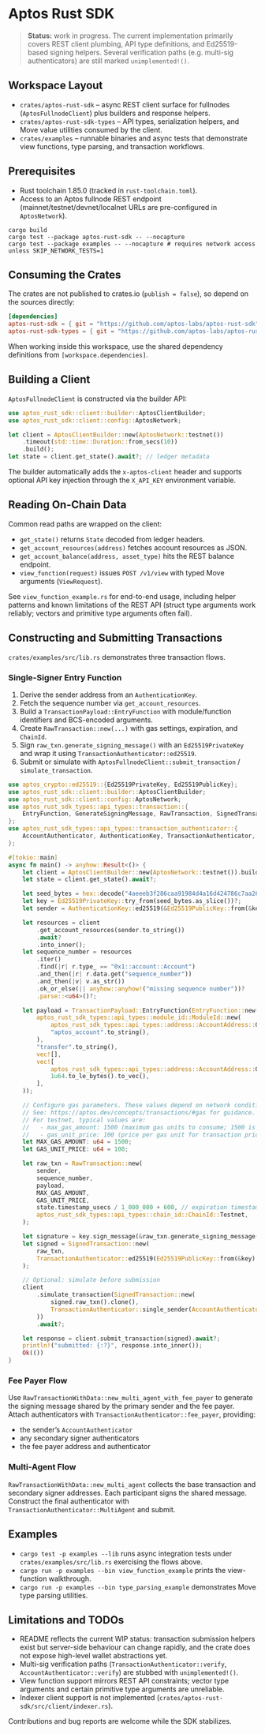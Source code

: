 # Aptos Rust SDK

> **Status:** work in progress. The current implementation primarily covers REST client plumbing, API type definitions, and Ed25519-based signing helpers. Several verification paths (e.g. multi-sig authenticators) are still marked `unimplemented!()`.

## Workspace Layout
- `crates/aptos-rust-sdk` – async REST client surface for fullnodes (`AptosFullnodeClient`) plus builders and response helpers.
- `crates/aptos-rust-sdk-types` – API types, serialization helpers, and Move value utilities consumed by the client.
- `crates/examples` – runnable binaries and async tests that demonstrate view functions, type parsing, and transaction workflows.

## Prerequisites
- Rust toolchain 1.85.0 (tracked in `rust-toolchain.toml`).
- Access to an Aptos fullnode REST endpoint (mainnet/testnet/devnet/localnet URLs are pre-configured in `AptosNetwork`).

```
cargo build
cargo test --package aptos-rust-sdk -- --nocapture
cargo test --package examples -- --nocapture # requires network access unless SKIP_NETWORK_TESTS=1
```

## Consuming the Crates
The crates are not published to crates.io (`publish = false`), so depend on the sources directly:

```toml
[dependencies]
aptos-rust-sdk = { git = "https://github.com/aptos-labs/aptos-rust-sdk", package = "aptos-rust-sdk", branch = "main"}
aptos-rust-sdk-types = { git = "https://github.com/aptos-labs/aptos-rust-sdk", package = "aptos-rust-sdk-types", branch = "main"}
```

When working inside this workspace, use the shared dependency definitions from `[workspace.dependencies]`.

## Building a Client
`AptosFullnodeClient` is constructed via the builder API:

```rust
use aptos_rust_sdk::client::builder::AptosClientBuilder;
use aptos_rust_sdk::client::config::AptosNetwork;

let client = AptosClientBuilder::new(AptosNetwork::testnet())
    .timeout(std::time::Duration::from_secs(10))
    .build();
let state = client.get_state().await?; // ledger metadata
```

The builder automatically adds the `x-aptos-client` header and supports optional API key injection through the `X_API_KEY` environment variable.

## Reading On-Chain Data
Common read paths are wrapped on the client:
- `get_state()` returns `State` decoded from ledger headers.
- `get_account_resources(address)` fetches account resources as JSON.
- `get_account_balance(address, asset_type)` hits the REST balance endpoint.
- `view_function(request)` issues `POST /v1/view` with typed Move arguments (`ViewRequest`).

See `view_function_example.rs` for end-to-end usage, including helper patterns and known limitations of the REST API (struct type arguments work reliably; vectors and primitive type arguments often fail).

## Constructing and Submitting Transactions
`crates/examples/src/lib.rs` demonstrates three transaction flows.

### Single-Signer Entry Function
1. Derive the sender address from an `AuthenticationKey`.
2. Fetch the sequence number via `get_account_resources`.
3. Build a `TransactionPayload::EntryFunction` with module/function identifiers and BCS-encoded arguments.
4. Create `RawTransaction::new(...)` with gas settings, expiration, and `ChainId`.
5. Sign `raw_txn.generate_signing_message()` with an `Ed25519PrivateKey` and wrap it using `TransactionAuthenticator::ed25519`.
6. Submit or simulate with `AptosFullnodeClient::submit_transaction` / `simulate_transaction`.

```rust
use aptos_crypto::ed25519::{Ed25519PrivateKey, Ed25519PublicKey};
use aptos_rust_sdk::client::builder::AptosClientBuilder;
use aptos_rust_sdk::client::config::AptosNetwork;
use aptos_rust_sdk_types::api_types::transaction::{
    EntryFunction, GenerateSigningMessage, RawTransaction, SignedTransaction, TransactionPayload,
};
use aptos_rust_sdk_types::api_types::transaction_authenticator::{
    AccountAuthenticator, AuthenticationKey, TransactionAuthenticator,
};

#[tokio::main]
async fn main() -> anyhow::Result<()> {
    let client = AptosClientBuilder::new(AptosNetwork::testnet()).build();
    let state = client.get_state().await?;

    let seed_bytes = hex::decode("4aeeeb3f286caa91984d4a16d424786c7aa26947050b00e84ab7033f2aab0c2d")?;
    let key = Ed25519PrivateKey::try_from(seed_bytes.as_slice())?;
    let sender = AuthenticationKey::ed25519(&Ed25519PublicKey::from(&key)).account_address();

    let resources = client
        .get_account_resources(sender.to_string())
        .await?
        .into_inner();
    let sequence_number = resources
        .iter()
        .find(|r| r.type_ == "0x1::account::Account")
        .and_then(|r| r.data.get("sequence_number"))
        .and_then(|v| v.as_str())
        .ok_or_else(|| anyhow::anyhow!("missing sequence number"))?
        .parse::<u64>()?;

    let payload = TransactionPayload::EntryFunction(EntryFunction::new(
        aptos_rust_sdk_types::api_types::module_id::ModuleId::new(
            aptos_rust_sdk_types::api_types::address::AccountAddress::ONE,
            "aptos_account".to_string(),
        ),
        "transfer".to_string(),
        vec![],
        vec![
            aptos_rust_sdk_types::api_types::address::AccountAddress::ONE.to_vec(),
            1u64.to_le_bytes().to_vec(),
        ],
    ));

    // Configure gas parameters. These values depend on network conditions and transaction complexity.
    // See: https://aptos.dev/concepts/transactions/#gas for guidance.
    // For testnet, typical values are:
    //   - max_gas_amount: 1500 (maximum gas units to consume; 1500 is sufficient for most simple transactions)
    //   - gas_unit_price: 100 (price per gas unit for transaction prioritization; 100 is the default when network is not congested, and there's usually no lower value; can be increased moderately if needed)
    let MAX_GAS_AMOUNT: u64 = 1500;
    let GAS_UNIT_PRICE: u64 = 100;

    let raw_txn = RawTransaction::new(
        sender,
        sequence_number,
        payload,
        MAX_GAS_AMOUNT,
        GAS_UNIT_PRICE,
        state.timestamp_usecs / 1_000_000 + 600, // expiration timestamp (secs)
        aptos_rust_sdk_types::api_types::chain_id::ChainId::Testnet,
    );

    let signature = key.sign_message(&raw_txn.generate_signing_message()?);
    let signed = SignedTransaction::new(
        raw_txn,
        TransactionAuthenticator::ed25519(Ed25519PublicKey::from(&key), signature),
    );

    // Optional: simulate before submission
    client
        .simulate_transaction(SignedTransaction::new(
            signed.raw_txn().clone(),
            TransactionAuthenticator::single_sender(AccountAuthenticator::no_authenticator()),
        ))
        .await?;

    let response = client.submit_transaction(signed).await?;
    println!("submitted: {:?}", response.into_inner());
    Ok(())
}
```

### Fee Payer Flow
Use `RawTransactionWithData::new_multi_agent_with_fee_payer` to generate the signing message shared by the primary sender and the fee payer. Attach authenticators with `TransactionAuthenticator::fee_payer`, providing:
- the sender’s `AccountAuthenticator`
- any secondary signer authenticators
- the fee payer address and authenticator

### Multi-Agent Flow
`RawTransactionWithData::new_multi_agent` collects the base transaction and secondary signer addresses. Each participant signs the shared message. Construct the final authenticator with `TransactionAuthenticator::MultiAgent` and submit.

## Examples
- `cargo test -p examples --lib` runs async integration tests under `crates/examples/src/lib.rs` exercising the flows above.
- `cargo run -p examples --bin view_function_example` prints the view-function walkthrough.
- `cargo run -p examples --bin type_parsing_example` demonstrates Move type parsing utilities.

## Limitations and TODOs
- README reflects the current WIP status: transaction submission helpers exist but server-side behaviour can change rapidly, and the crate does not expose high-level wallet abstractions yet.
- Multi-sig verification paths (`TransactionAuthenticator::verify`, `AccountAuthenticator::verify`) are stubbed with `unimplemented!()`.
- View function support mirrors REST API constraints; vector type arguments and certain primitive type arguments are unreliable.
- Indexer client support is not implemented (`crates/aptos-rust-sdk/src/client/indexer.rs`).

Contributions and bug reports are welcome while the SDK stabilizes.
